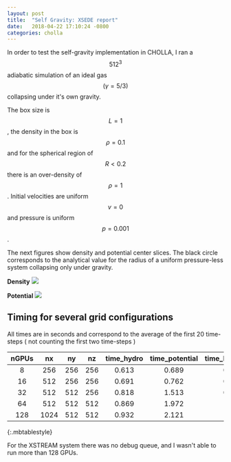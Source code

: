 ```yaml
---
layout: post
title:  "Self Gravity: XSEDE report"
date:   2018-04-22 17:10:24 -0800
categories: cholla
---
```


In order to test the self-gravity implementation in CHOLLA, I ran a $$512^3$$ adiabatic simulation of an ideal gas $$(\gamma = 5/3)$$ collapsing under it's own gravity.


The box size is $$L=1$$, the density in the box is $$\rho=0.1$$ and for the spherical region of $$R < 0.2 $$ there is an over-density of $$\rho=1$$. Initial velocities are uniform $$v=0$$ and pressure is uniform $$p=0.001$$.  


The next figures show density and potential center slices. The black circle corresponds to the analytical value for the radius of a uniform pressure-less system collapsing only under gravity.    

**Density**
<img src="{{ site.url }}assets/images/timelapse_collapse_dens.png">

**Potential**
<img src="{{ site.url }}assets/images/timelapse_collapse_pot.png">


## Timing for several grid configurations


All times are in seconds and correspond to the average of the first 20 time-steps ( not counting the first two time-steps )

| nGPUs |  nx |  ny  |   nz  |  time_hydro |  time_potential | time_boundaries |
| :-----: | :-----: | :-----: | :-----: | :-------------: | :-------------: | :-------------: |
| 8  | 256 | 256 | 256 |  0.613   |    0.689   |   0.275   |
| 16  | 512 | 256 | 256 |  0.691   |    0.762  |   0.339   |
| 32  | 512 | 512 | 256 |  0.818   |    1.513   |   0.939   |
| 64  | 512 | 512 | 512 |  0.869   |    1.972   |   1.361   |
| 128  | 1024 | 512 | 512 |  0.932   |    2.121   |   1.592   |
{:.mbtablestyle}

For the XSTREAM system there was no debug queue, and I wasn't able to run more than 128 GPUs.
